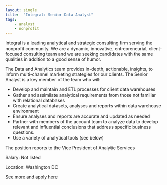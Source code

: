 ```yaml
---
layout: single
title:  "Integral: Senior Data Analyst"
tags: 
    - analyst
    - nonprofit
---
```


Integral is a leading analytical and strategic consulting firm serving the nonprofit community.  We are a dynamic, innovative, entrepreneurial, client-focused consulting team and we are seeking candidates with the same qualities in addition to a good sense of humor.

 
The Data and Analytics team provides in-depth, actionable, insights, to inform multi-channel marketing strategies for our clients. The Senior Analyst is a key member of the team who will:
* Develop and maintain and ETL processes for client data warehouses
* Gather and assimilate analytical requirements from those not familiar with relational databases
* Create analytical datasets, analyses and reports within data warehouse environment
* Ensure analyses and reports are accurate and updated as needed
* Partner with members of the account team to analyze data to develop relevant and influential conclusions that address specific business questions.
* Use a variety of analytical tools (see below)

The position reports to the Vice President of Analytic Services


Salary: Not listed

Location: Washington DC


[See more and apply here](https://www.integral-dc.com/careers/)
